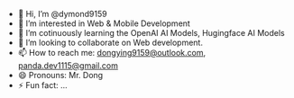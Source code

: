 - 👋 Hi, I’m @dymond9159
- 👀 I’m interested in Web & Mobile Development
- 🌱 I’m cotinuously learning the OpenAI AI Models, Hugingface AI Models
- 💞️ I’m looking to collaborate on Web development.
- 📫 How to reach me: dongying9159@outlook.com, panda.dev1115@gmail.com
- 😄 Pronouns: Mr. Dong
- ⚡ Fun fact: ...

<!---
dymond9159/dymond9159 is a ✨ special ✨ repository because its `README.md` (this file) appears on your GitHub profile.
You can click the Preview link to take a look at your changes.
--->
